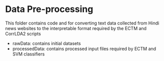 # Data Pre-processing
This folder contains code and for converting text data collected from Hindi news websites to the interpretable format required by the ECTM and CorrLDA2 scripts

- rawData: contains initial datasets
- processedData: contains processed input files required by ECTM and SVM classifiers

